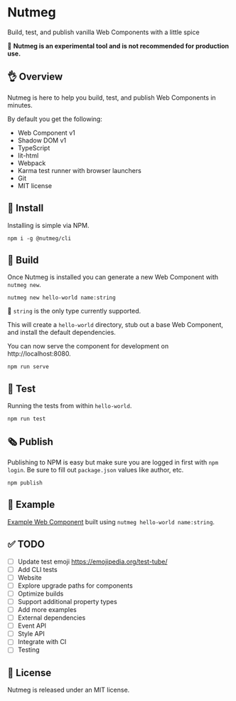 Nutmeg
====

Build, test, and publish vanilla Web Components with a little spice

🚧  **Nutmeg is an experimental tool and is not recommended for production use.**

👌 Overview
----

Nutmeg is here to help you build, test, and publish Web Components in minutes.

By default you get the following:

- Web Component v1
- Shadow DOM v1
- TypeScript
- lit-html
- Webpack
- Karma test runner with browser launchers
- Git
- MIT license

🔽 Install
----

Installing is simple via NPM.

```
npm i -g @nutmeg/cli
```

🌱 Build
----

Once Nutmeg is installed you can generate a new Web Component with `nutmeg new`.

```
nutmeg new hello-world name:string
```

🚧  `string` is the only type currently supported.


This will create a `hello-world` directory, stub out a base Web Component, and install the default dependencies.

You can now serve the component for development on http://localhost:8080.

```
npm run serve
```

🔬 Test
----

Running the tests from within `hello-world`.

```
npm run test
```

🗞️ Publish
----

Publishing to NPM is easy but make sure you are logged in first with `npm login`. Be sure to fill out `package.json` values like author, etc.

```
npm publish
```

👋 Example
----

[Example Web Component](https://github.com/abraham/nutmeg-hello-world) built using `nutmeg hello-world name:string`.

✅ TODO
----

- [ ] Update test emoji https://emojipedia.org/test-tube/
- [ ] Add CLI tests
- [ ] Website
- [ ] Explore upgrade paths for components
- [ ] Optimize builds
- [ ] Support additional property types
- [ ] Add more examples
 - [ ] External dependencies
 - [ ] Event API
 - [ ] Style API
 - [ ] Integrate with CI
 - [ ] Testing

👔 License
----

Nutmeg is released under an MIT license.
